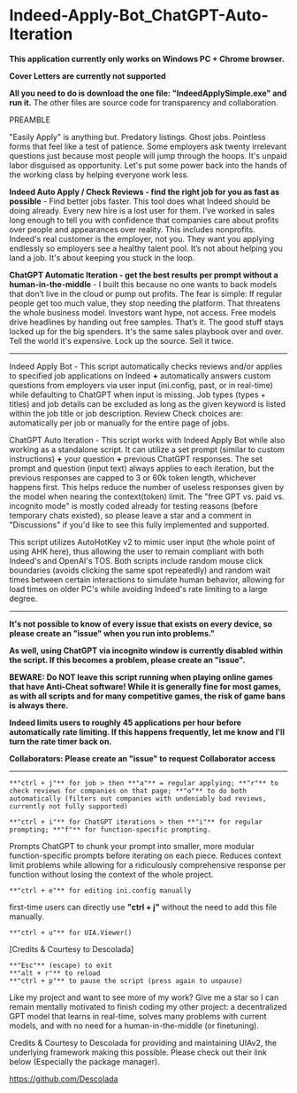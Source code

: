 # Indeed-Apply-Bot_ChatGPT-Auto-Iteration

**This application currently only works on Windows PC + Chrome browser.**

**Cover Letters are currently not supported**

**All you need to do is download the one file: "IndeedApplySimple.exe" and run it.** The other files are source code for transparency and collaboration.

PREAMBLE

"Easily Apply" is anything but. Predatory listings. Ghost jobs. Pointless forms that feel like a test of patience. Some employers ask twenty irrelevant questions just because most people will jump through the hoops. It's unpaid labor disguised as opportunity. Let's put some power back into the hands of the working class by helping everyone work less. 

**Indeed Auto Apply / Check Reviews - find the right job for you as fast as possible** - Find better jobs faster. This tool does what Indeed should be doing already. Every new hire is a lost user for them. I’ve worked in sales long enough to tell you with confidence that companies care about profits over people and appearances over reality. This includes nonprofits. Indeed's real customer is the employer, not you. They want you applying endlessly so employers see a healthy talent pool. It’s not about helping you land a job. It's about keeping you stuck in the loop.

**ChatGPT Automatic Iteration - get the best results per prompt without a human-in-the-middle** - I built this because no one wants to back models that don’t live in the cloud or pump out profits. The fear is simple: If regular people get too much value, they stop needing the platform. That threatens the whole business model. Investors want hype, not access. Free models drive headlines by handing out free samples. That’s it. The good stuff stays locked up for the big spenders. It's the same sales playbook over and over. Tell the world it's expensive. Lock up the source. Sell it twice.

-----------------------------------------------------------------

Indeed Apply Bot - This script automatically checks reviews and/or applies to specified job applications on Indeed **+** automatically answers custom questions from employers via user input (ini.config, past, or in real-time) while defaulting to ChatGPT when input is missing. Job types (types + titles) and job details can be excluded as long as the given keyword is listed within the job title or job description. Review Check choices are: automatically per job or manually for the entire page of jobs.

ChatGPT Auto Iteration - This script works with Indeed Apply Bot while also working as a standalone script. It can utilize a set prompt (similar to custom instructions) **+** your question **+** previous ChatGPT responses. The set prompt and question (input text) always applies to each iteration, but the previous responses are capped to 3 or 60k token length, whichever happens first. This helps reduce the number of useless responses given by the model when nearing the context(token) limit. The "free GPT vs. paid vs. incognito mode" is mostly coded already for testing reasons (before temporary chats existed), so please leave a star and a comment in "Discussions" if you'd like to see this fully implemented and supported.

This script utilizes AutoHotKey v2 to mimic user input (the whole point of using AHK here), thus allowing the user to remain compliant with both Indeed's and OpenAI's TOS. Both scripts include random mouse click boundaries (avoids clicking the same spot repeatedly) and random wait times between certain interactions to simulate human behavior, allowing for load times on older PC's while avoiding Indeed's rate limiting to a large degree.

-----------------------------------------------------------------

**It's not possible to know of every issue that exists on every device, so please create an "issue" when you run into problems."**

**As well, using ChatGPT via incognito window is currently disabled within the script. If this becomes a problem, please create an "issue".**

**BEWARE: Do NOT leave this script running when playing online games that have Anti-Cheat software! While it is generally fine for most games, as with all scripts and for many competitive games, the risk of game bans is always there.**

**Indeed limits users to roughly 45 applications per hour before automatically rate limiting. If this happens frequently, let me know and I'll turn the rate timer back on.**

**Collaborators: Please create an "issue" to request Collaborator access**

-----------------------------------------------------------------

    **"ctrl + j"** for job > then **"a"** = regular applying; **"r"** to check reviews for companies on that page; **"o"** to do both automatically (filters out companies with undeniably bad reviews, currently not fully supported)

    **"ctrl + i"** for ChatGPT iterations > then **"i"** for regular prompting; **"f"** for function-specific prompting.
   Prompts ChatGPT to chunk your prompt into smaller, more modular function-specific prompts before iterating on each piece. Reduces context limit problems while allowing for a ridiculously comprehensive response per function without losing the context of the whole project.

    **"ctrl + e"** for editing ini.config manually
   first-time users can directly use **"ctrl + j"** without the need to add this file manually.

    **"ctrl + u"** for UIA.Viewer()
   [Credits & Courtesy to Descolada]

    **"Esc"** (escape) to exit
    **"alt + r"** to reload
    **"ctrl + p"** to pause the script (press again to unpause)


Like my project and want to see more of my work? Give me a star so I can remain mentally motivated to finish coding my other project: a decentralized GPT model that learns in real-time, solves many problems with current models, and with no need for a human-in-the-middle (or finetuning).

Credits & Courtesy to Descolada for providing and maintaining UIAv2, the underlying framework making this possible. Please check out their link below (Especially the package manager).

https://github.com/Descolada
